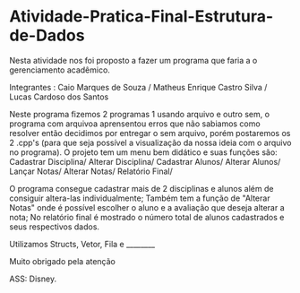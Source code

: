 # Atividade-Pratica-Final-Estrutura-de-Dados
Nesta atividade nos foi proposto a fazer um programa que faria a o gerenciamento acadêmico.

Integrantes : Caio Marques de Souza / 
              Matheus Enrique Castro Silva / 
              Lucas Cardoso dos Santos

Neste programa fizemos 2 programas 1 usando arquivo e outro sem, o programa com arquivoa aprensentou erros que não sabiamos como resolver então decidimos por entregar o sem arquivo, porém postaremos os 2 .cpp's (para que seja possível a visualização da nossa ideia com o arquivo no programa).
O projeto tem um menu bem didático e suas funções são:  Cadastrar Disciplina/
                                                        Alterar Disciplina/
                                                        Cadastrar Alunos/
                                                        Alterar Alunos/
                                                        Lançar Notas/
                                                        Alterar Notas/
                                                        Relatório Final/
                                                        
O programa consegue cadastrar mais de 2 disciplinas e alunos além de consiguir altera-las individualmente;
Também tem a função de "Alterar Notas" onde é possível escolher o aluno e a avaliação que deseja alterar a nota;
No relatório final é mostrado o número total de alunos cadastrados e seus respectivos dados.

Utilizamos Structs, Vetor, Fila e ________

Muito obrigado pela atenção

ASS: Disney.
